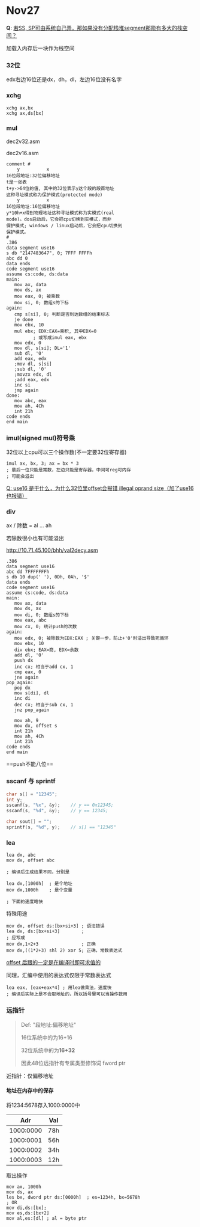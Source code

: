 # Nov27

**Q**: <u>若SS, SP可由系统自己弄，那如果没有分配栈堆segment那能有多大的栈空间？</u>

加载入内存后一块作为栈空间



### 32位

edx右边16位还是dx，dh，dl，左边16位没有名字





### xchg

```assembly
xchg ax,bx
xchg ax,ds[bx]
```





### mul

dec2v32.asm

dec2v16.asm

```assembly
comment #
    y          x
16位段地址:32位偏移地址
t是一张表
t+y->64位的值, 其中的32位表示y这个段的段首地址
这种寻址模式称为保护模式(protected mode)
    y          x
16位段地址:16位偏移地址
y*10h+x得到物理地址这种寻址模式称为实模式(real
mode)。dos启动后，它会把cpu切换到实模式，而非
保护模式; windows / linux启动后，它会把cpu切换到
保护模式。
#
.386
data segment use16
s db "2147483647", 0; 7FFF FFFFh
abc dd 0
data ends
code segment use16
assume cs:code, ds:data
main:
   mov ax, data
   mov ds, ax
   mov eax, 0; 被乘数
   mov si, 0; 数组s的下标
again:
   cmp s[si], 0; 判断是否到达数组的结束标志
   je done
   mov ebx, 10
   mul ebx; EDX:EAX=乘积, 其中EDX=0
          ; 或写成imul eax, ebx
   mov edx, 0
   mov dl, s[si]; DL='1'
   sub dl, '0'
   add eax, edx
   ;mov dl, s[si]
   ;sub dl, '0'
   ;movzx edx, dl
   ;add eax, edx
   inc si
   jmp again
done:
   mov abc, eax
   mov ah, 4Ch
   int 21h
code ends
end main
```





### imul(signed mul)符号乘



32位以上cpu可以三个操作数(不一定要32位寄存器)

```assembly
imul ax, bx, 3; ax = bx * 3
; 最后一位只能是常数，左边只能是寄存器，中间可reg可内存
; 可能会溢出
```



<u>Q: use16 是干什么，为什么32位里offset会报错 illegal oprand size（加了use16也报错）</u>





### div

ax / 除数 = al ... ah

若除数很小也有可能溢出

http://10.71.45.100/bhh/val2decy.asm

```assembly
.386
data segment use16
abc dd 7FFFFFFFh
s db 10 dup(' '), 0Dh, 0Ah, '$'
data ends
code segment use16
assume cs:code, ds:data
main:
   mov ax, data
   mov ds, ax
   mov di, 0; 数组s的下标
   mov eax, abc
   mov cx, 0; 统计push的次数
again:
   mov edx, 0; 被除数为EDX:EAX ; 关键一步，防止+'0'时溢出导致死循环
   mov ebx, 10
   div ebx; EAX=商, EDX=余数
   add dl, '0'
   push dx
   inc cx; 相当于add cx, 1
   cmp eax, 0
   jne again
pop_again:
   pop dx
   mov s[di], dl
   inc di
   dec cx; 相当于sub cx, 1
   jnz pop_again

   mov ah, 9
   mov dx, offset s
   int 21h
   mov ah, 4Ch
   int 21h
code ends
end main
```





==push不能八位==



### sscanf 与 sprintf

```c
char s[] = "12345";
int y;
sscanf(s, "%x", &y);	// y == 0x12345;
sscanf(s, "%d", &y);	// y == 12345;

char sout[] = "";
sprintf(s, "%d", y);	// s[] == "12345"
```



### lea

```assembly
lea dx, abc
mov dx, offset abc

; 编译后生成结果不同，分别是

lea dx,[1000h]  ; 是个地址
mov dx,1000h    ; 是个变量

; 下面的速度略快
```

特殊用途

```assembly
mov dx, offset ds:[bx+si+3] ; 语法错误
lea dx, ds:[bx+si+3]        ;
; 应写成
mov dx,1+2+3                ; 正确
mov dx,((1*2+3) shl 2) xor 5; 正确，常数表达式
```

<u>offset 后跟的一定是在编译时即可求值的</u>

同理，汇编中使用的表达式仅限于常数表达式

```assembly
lea eax, [eax+eax*4] ; 用lea做乘法，速度快
; 编译后实际上是不会取地址的，所以括号里可以当操作数用
```



### 远指针

> Def: "段地址:偏移地址"
>
> 16位系统中的为16+16
>
> 32位系统中的为**16+32**
>
> 因此48位远指针有专属类型修饰词 fword ptr

近指针：仅偏移地址

#### 地址在内存中的保存

将1234:5678存入1000:0000中

| Adr       | Val  |
| --------- | ---- |
| 1000:0000 | 78h  |
| 1000:0001 | 56h  |
| 1000:0002 | 34h  |
| 1000:0003 | 12h  |

取出操作

```assembly
mov ax, 1000h
mov ds, ax
les bx, dword ptr ds:[0000h]  ; es=1234h, bx=5678h
; OR
mov di,ds:[bx];
mov es,ds:[bx+2]
mov al,es:[dl] ; al = byte ptr
```

